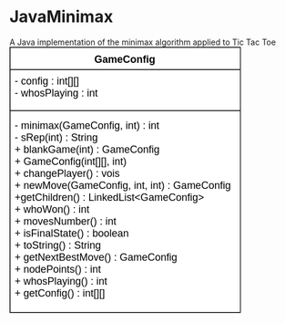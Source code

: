 # JavaMinimax
 A Java implementation of the minimax algorithm applied to Tic Tac Toe
![GameConfig's UML](uml.png "UML representation of the GameConfig class")

